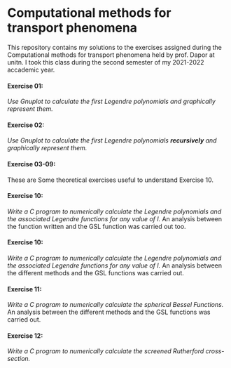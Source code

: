# Computational methods for transport phenomena

This repository contains my solutions to the exercises assigned during the Computational methods for transport phenomena held by prof. Dapor at unitn. I took this class during the second semester of my 2021-2022 accademic year.

#### Exercise 01:
_Use Gnuplot to calculate the first Legendre polynomials and graphically represent them._

#### Exercise 02:
_Use Gnuplot to calculate the first Legendre polynomials **recursively** and graphically represent them._

#### Exercise 03-09:
These are Some theoretical exercises useful to understand Exercise 10.

#### Exercise 10:
_Write a C program to numerically calculate the Legendre polynomials and the associated Legendre functions for any value of l._
An analysis between the function written and the GSL function was carried out too.

#### Exercise 10:
_Write a C program to numerically calculate the Legendre polynomials and the associated Legendre functions for any value of l._
An analysis between the different methods and the GSL functions was carried out.

#### Exercise 11:
_Write a C program to numerically calculate the spherical Bessel Functions._
An analysis between the different methods and the GSL functions was carried out.

#### Exercise 12:
_Write a C program to numerically calculate the screened Rutherford cross-section._
